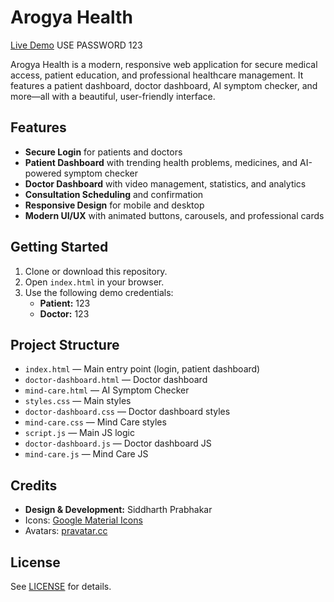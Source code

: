# Arogya Health

[Live Demo](https://siddharth-prabhakar.github.io/AROGYA/) USE PASSWORD 123

Arogya Health is a modern, responsive web application for secure medical access, patient education, and professional healthcare management. It features a patient dashboard, doctor dashboard, AI symptom checker, and more—all with a beautiful, user-friendly interface.

## Features
- **Secure Login** for patients and doctors
- **Patient Dashboard** with trending health problems, medicines, and AI-powered symptom checker
- **Doctor Dashboard** with video management, statistics, and analytics
- **Consultation Scheduling** and confirmation
- **Responsive Design** for mobile and desktop
- **Modern UI/UX** with animated buttons, carousels, and professional cards

## Getting Started
1. Clone or download this repository.
2. Open `index.html` in your browser.
3. Use the following demo credentials:
   - **Patient:** 123
   - **Doctor:** 123

## Project Structure
- `index.html` — Main entry point (login, patient dashboard)
- `doctor-dashboard.html` — Doctor dashboard
- `mind-care.html` — AI Symptom Checker
- `styles.css` — Main styles
- `doctor-dashboard.css` — Doctor dashboard styles
- `mind-care.css` — Mind Care styles
- `script.js` — Main JS logic
- `doctor-dashboard.js` — Doctor dashboard JS
- `mind-care.js` — Mind Care JS

## Credits
- **Design & Development:** Siddharth Prabhakar
- Icons: [Google Material Icons](https://fonts.google.com/icons)
- Avatars: [pravatar.cc](https://pravatar.cc/)

## License
See [LICENSE](LICENSE) for details.
